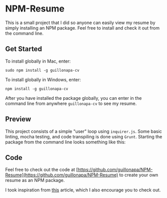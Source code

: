 # NPM-Resume

This is a small project that I did so anyone can easily view my resume by simply installing an NPM package. Feel free to install and check it out from the command line.

## Get Started

To install globally in Mac, enter:

```
sudo npm install -g guillonapa-cv
```

To install globally in Windows, enter:

```
npm install -g guillonapa-cv
```

After you have installed the package globally, you can enter in the command line from anywhere `guillonapa-cv` to see my resume.

## Preview

This project consists of a simple "user" loop using `inquirer.js`. Some basic linting, mocha testing, and code transpiling is done using `Grunt`. Starting the package from the command line looks something like this:



## Code

Feel free to check out the code at [https://github.com/guillonapa/NPM-Resume](https://github.com/guillonapa/NPM-Resume) to create your own resume as an NPM package.

I took inspiration from [this](https://blog.usejournal.com/how-to-make-your-r%C3%A9sum%C3%A9-an-npm-package-fc5d6b6a3fbd) article, which I also encourage you to check out.

